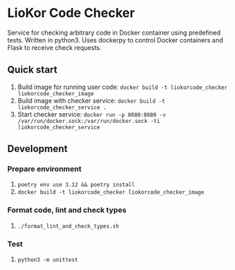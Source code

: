 # LioKor Code Checker

Service for checking arbitrary code in Docker container using predefined tests. 
Written in python3. Uses dockerpy to control Docker containers and Flask to receive check requests.

## Quick start
1. Build image for running user code: `docker build -t liokorcode_checker liokorcode_checker_image`
2. Build image with checker service: `docker build -t liokorcode_checker_service .`
3. Start checker service: `docker run -p 8080:8080 -v /var/run/docker.sock:/var/run/docker.sock -ti liokorcode_checker_service`

## Development

### Prepare environment
1. `poetry env use 3.12 && poetry install`
2. `docker build -t liokorcode_checker liokorcode_checker_image`

### Format code, lint and check types
1. `./format_lint_and_check_types.sh`

### Test
1. `python3 -m unittest`
